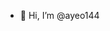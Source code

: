 - 👋 Hi, I’m @ayeo144

<!---
ayeo144/ayeo144 is a ✨ special ✨ repository because its `README.md` (this file) appears on your GitHub profile.
You can click the Preview link to take a look at your changes.
--->
